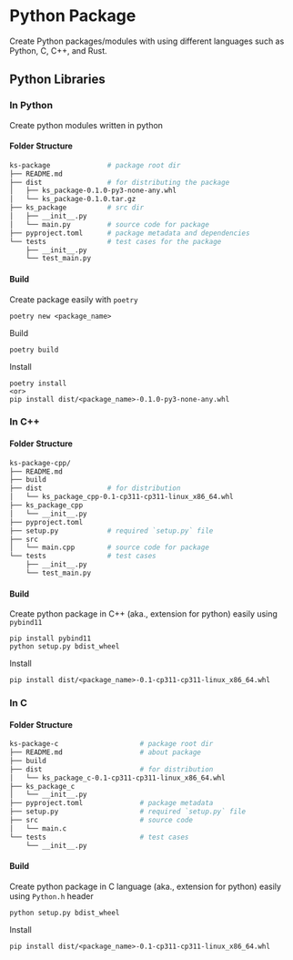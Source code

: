 # Python Package

Create Python packages/modules with using different languages such as Python, C, C++, and Rust.

## Python Libraries
### In Python
Create python modules written in python

#### Folder Structure
```sh
ks-package              # package root dir
├── README.md
├── dist                # for distributing the package
│   ├── ks_package-0.1.0-py3-none-any.whl
│   └── ks_package-0.1.0.tar.gz
├── ks_package          # src dir
│   ├── __init__.py
│   └── main.py         # source code for package
├── pyproject.toml      # package metadata and dependencies
└── tests               # test cases for the package
    ├── __init__.py
    └── test_main.py
```

#### Build
Create package easily with `poetry`

    poetry new <package_name>

Build

    poetry build

Install

    poetry install
    <or>
    pip install dist/<package_name>-0.1.0-py3-none-any.whl

### In C++
#### Folder Structure
```sh
ks-package-cpp/
├── README.md
├── build
├── dist                # for distribution
│   └── ks_package_cpp-0.1-cp311-cp311-linux_x86_64.whl
├── ks_package_cpp
│   └── __init__.py
├── pyproject.toml
├── setup.py            # required `setup.py` file
├── src
│   └── main.cpp        # source code for package
└── tests               # test cases
    ├── __init__.py
    └── test_main.py
```

#### Build
Create python package in C++ (aka., extension for python) easily using `pybind11`

    pip install pybind11
    python setup.py bdist_wheel

Install

    pip install dist/<package_name>-0.1-cp311-cp311-linux_x86_64.whl

### In C
#### Folder Structure
```sh
ks-package-c                    # package root dir
├── README.md                   # about package
├── build
├── dist                        # for distribution
│   └── ks_package_c-0.1-cp311-cp311-linux_x86_64.whl
├── ks_package_c
│   └── __init__.py
├── pyproject.toml              # package metadata
├── setup.py                    # required `setup.py` file
├── src                         # source code
│   └── main.c
└── tests                       # test cases
    └── __init__.py
```

#### Build
Create python package in C language (aka., extension for python) easily using `Python.h` header

    python setup.py bdist_wheel

Install

    pip install dist/<package_name>-0.1-cp311-cp311-linux_x86_64.whl
